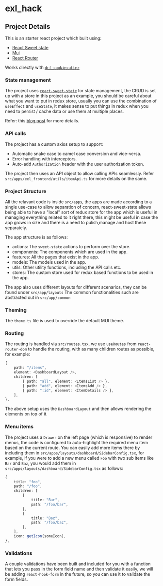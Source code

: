 # exl_hack

## Project Details

This is an starter react project which built using:
- [React Sweet state](https://github.com/atlassian/react-sweet-state)
- [Mui](https://mui.com/)
- [React Router](https://reacttraining.com/react-router/web/guides/quick-start)

Works directly with [`drf-cookiecutter`](https://github.com/Ohuru-Tech/drf-cookiecutter)

### State management
The project uses [`react-sweet-state`](https://github.com/atlassian/react-sweet-state) for state management, the CRUD is set up with a store in this project as an example, you should be careful about what you want to put in redux store, usually you can use the combination of `useEffect` and `useState`, it makes sense to put things in redux when you need to persist / cache data or use them at multiple places.

Refer: this [blog post](https://medium.com/@josh_barr/react-hooks-and-redux-the-right-way-to-do-it-e8f8f8f8f8f8) for more details.

### API calls
The project has a custom axios setup to support:
- Automatic snake case to camel case conversion and vice-versa.
- Error handling with interceptors.
- Auto-add `Authorization` header with the user authorization token.

The project then uses an API object to allow calling APIs seamlessly. Refer `src/apps/exl_frontend/utils/itemApi.ts` for more details on the same.

### Project Structure
All the relavant code is inside `src/apps`, the apps are made according to a single use-case to allow separation of concern, react-sweet-state allows being able to have a "local" sort of redux store for the app which is useful in managing everything related to it right there, this might be useful in case the app grows in size and there is a need to pulish,manage and host these separately.

The app structure is as follows:
- actions: The `sweet-state` actions to perform over the store.
- components: The components which are used in the app.
- features: All the pages that exist in the app.
- models: The models used in the app.
- utils: Other utility functions, including the API calls etc.
- stores: The custom store used for redux based functions to be used in the app.

The app also uses different layouts for different scenarios, they can be found under `src/app/layouts`
The common functionalities such are abstracted out in `src/app/common`

### Theming
The `theme.ts` file is used to override the default MUI theme.

### Routing
The routing is handled via `src/routes.tsx`, we use `useRoutes` from `react-router-dom` to handle the routing, with as many children routes as possible, for example:
```ts
{
    path: "/items",
    element: <DashboardLayout />,
    children: [
        { path: "all", element: <ItemsList /> },
        { path: "add", element: <ItemsAdd /> },
        { path: ":id", element: <ItemDetails /> },
    ],
},
```
The above setup uses the `DashboardLayout` and then allows rendering the elements on top of it.

### Menu items
The project uses a `Drawer` on the left page (which is responsive) to render menus, the code is configured to auto-highlight the required menu item based on the current route.
You can easily add more items there by including them in `src/apps/layouts/dashboard/SidebarConfig.tsx`, for example, if you were to add a new menu called `Foo` with two sub items like `Bar` and `Baz`, you would add them in `src/apps/layouts/dashboard/SidebarConfig.tsx` as follows:
```ts
{
    title: "foo",
    path: "/foo",
    children: [
        {
            title: "Bar",
            path: "/foo/bar",
        },
        {
            title: "Baz",
            path: "/foo/baz",
        },
    ],
    icon: getIcon(someIcon),
},
```

### Validations
A couple validations have been built and included for you with a function that lets you pass in the form field name and then validate it easily, we will be adding `react-hook-form` in the future, so you can use it to validate the form fields.
